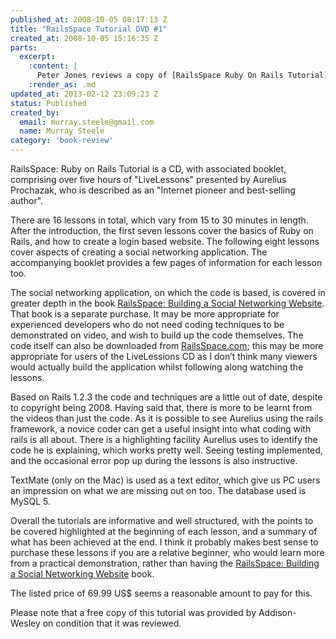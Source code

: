 ```yaml
--- 
published_at: 2008-10-05 08:17:13 Z
title: "RailsSpace Tutorial DVD #1"
created_at: 2008-10-05 15:16:35 Z
parts: 
  excerpt:
    :content: |
      Peter Jones reviews a copy of [RailsSpace Ruby On Rails Tutorial](http://www.informit.com/store/product.aspx?isbn=0321517067) by [Aurelius Prochazka](http://aure.com/) published by [Addison-Wesley](http://www.informit.com/imprint/index.aspx?st=61085) as part of their [Professional Ruby Series](http://www.informit.com/promotions/promotion.aspx?promo=135393).
    :render_as: .md
updated_at: 2013-02-12 23:09:23 Z
status: Published
created_by: 
  email: murray.steele@gmail.com
  name: Murray Steele
category: 'book-review'
---
```


RailsSpace: Ruby on Rails Tutorial is a CD, with associated booklet, comprising over five hours of "LiveLessons" presented by Aurelius Prochazak, who is described as an "Internet pioneer and best-selling author".

There are 16 lessons in total, which vary from 15 to 30 minutes in length. After the introduction, the first seven lessons cover the basics of Ruby on Rails, and how to create a login based website. The following eight lessons cover aspects of creating a social networking application. The accompanying booklet provides a few pages of information for each lesson too.

The social networking application, on which the code is based, is covered in greater depth in the book [RailsSpace: Building a Social Networking Website](http://www.informit.com/store/product.aspx?isbn=0321480791). That book is a separate purchase. It may be more appropriate for experienced developers who do not need coding techniques to be demonstrated on video, and wish to build up the code themselves. The code itself can also be downloaded from [RailsSpace.com](http://railsspace.com); this may be more appropriate for users of the LiveLessions CD as I don’t think many viewers would actually build the application whilst following along watching the lessons.

Based on Rails 1.2.3 the code and techniques are a little out of date, despite to copyright being 2008. Having said that, there is more to be learnt from the videos than just the code. As it is possible to see Aurelius using the rails framework, a novice coder can get a useful insight into what coding with rails is all about. There is a highlighting facility Aurelius uses to identify the code he is explaining, which works pretty well. Seeing testing implemented, and the
occasional error pop up during the lessons is also instructive.

TextMate (only on the Mac) is used as a text editor, which give us PC users an impression on what we are missing out on too. The database used is MySQL 5.

Overall the tutorials are informative and well structured, with the points to be covered highlighted at the beginning of each lesson, and a summary of what has been achieved at the end. I think it probably makes best sense to purchase these lessons if you are a relative beginner, who would learn more from a practical demonstration, rather than having the
[RailsSpace: Building a Social Networking Website](http://www.informit.com/store/product.aspx?isbn=0321480791) book.

The listed price of 69.99 US$ seems a reasonable amount to pay for this.

Please note that a free copy of this tutorial was provided by Addison-Wesley on condition that it was reviewed.

